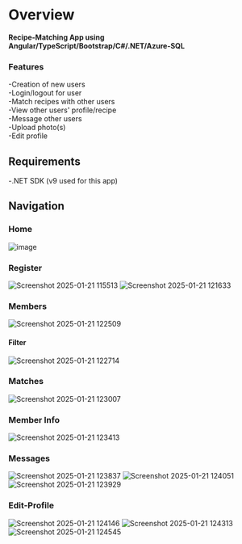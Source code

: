 # Overview

**Recipe-Matching App using Angular/TypeScript/Bootstrap/C#/.NET/Azure-SQL**

### Features

-Creation of new users  
-Login/logout for user  
-Match recipes with other users  
-View other users' profile/recipe  
-Message other users  
-Upload photo(s)  
-Edit profile

## Requirements

-.NET SDK (v9 used for this app)

## Navigation
### Home
![image](https://github.com/user-attachments/assets/f71f40f1-900d-4289-a5a2-5568471bb86a)

### Register
![Screenshot 2025-01-21 115513](https://github.com/user-attachments/assets/6bf6a7e1-2d84-47ea-bff4-d634fab5dc5e)
![Screenshot 2025-01-21 121633](https://github.com/user-attachments/assets/71e7b868-9c9c-45cf-8b3d-0ed9ce92d300)

### Members
![Screenshot 2025-01-21 122509](https://github.com/user-attachments/assets/176987b7-786e-4ae5-891e-970a40d7f482)

#### Filter
![Screenshot 2025-01-21 122714](https://github.com/user-attachments/assets/0bc924fd-1c66-4f7e-8b5a-892239325ddb)

### Matches
![Screenshot 2025-01-21 123007](https://github.com/user-attachments/assets/0352bfe8-af89-427b-b6a4-228853dff2de)

### Member Info
![Screenshot 2025-01-21 123413](https://github.com/user-attachments/assets/3258e363-a5d6-4486-a759-9befd54a9c2c)

### Messages
![Screenshot 2025-01-21 123837](https://github.com/user-attachments/assets/405b8cb1-baa0-436f-82c9-f8b84d507f4e)
![Screenshot 2025-01-21 124051](https://github.com/user-attachments/assets/8c1ea749-f7b8-4056-a5e7-0030d007f3fb)
![Screenshot 2025-01-21 123929](https://github.com/user-attachments/assets/2c604df6-4763-4efe-86ec-ca54f4a4d2f8)

### Edit-Profile
![Screenshot 2025-01-21 124146](https://github.com/user-attachments/assets/4a1746c8-5651-476d-9912-dfdfb5884693)
![Screenshot 2025-01-21 124313](https://github.com/user-attachments/assets/cf264b20-d1f8-4088-a6f2-875bdb54f5b5)
![Screenshot 2025-01-21 124545](https://github.com/user-attachments/assets/2ce6c500-f55f-4dda-a7d6-53d4275d0392)













